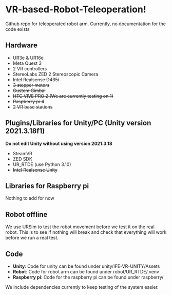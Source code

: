 # VR-based-Robot-Teleoperation!
Github repo for teleoperated robot arm. Currently, no documentation for the code exists
## Hardware
- UR3e & UR16e
- Meta Quest 3
- 2 VR controllers
- StereoLabs ZED 2 Stereoscopic Camera
- ~~Intel Realsense D435i~~
- ~~3 stepper motors~~
- ~~Custom Gimbal~~
- ~~HTC VIVE PRO 2 (We are currently testing on 1)~~
- ~~Raspberry pi 4~~
- ~~2 VR base stations~~
## Plugins/Libraries for Unity/PC (Unity version 2021.3.18f1)
**Do not edit Unity without using version 2021.3.18**
- SteamVR
- ZED SDK
- UR_RTDE (use Python 3.10)
- ~~Intel Realsense Unity~~
## Libraries for Raspberry pi
Nothing to add for now
## Robot offline
We use URSim to test the robot movement before we test it on the real robot. This is to see if nothing will break and check that everything will work before we run a real test.
## Code
- **Unity**: Code for unity can be found under unity/IFE-VR-UNITY/Assets
- **Robot**: Code for robot arm can be found under robot/UR_RTDE/.venv
- **Raspberry pi**: Code for the raspberry pi can be found under raspberry/

We include dependencies currently to keep testing of the system easier.
##
